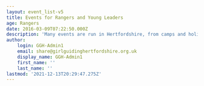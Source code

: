 ```yaml
---
layout: event_list-v5
title: Events for Rangers and Young Leaders
age: Rangers
date: 2016-03-09T07:22:50.000Z
description: 'Many events are run in Hertfordshire, from camps and holidays to activity days and trainings. Find out more, and how to book here.'
author:
    login: GGH-Admin1
    email: share@girlguidinghertfordshire.org.uk
    display_name: GGH-Admin1
    first_name: ''
    last_name: ''
lastmod: '2021-12-13T20:29:47.275Z'
---
```


